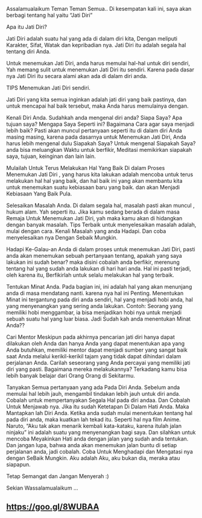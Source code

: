 Assalamualaikum Teman Teman Semua..
Di kesempatan kali ini, saya akan berbagi tentang hal yaitu “Jati Diri”


Apa itu Jati Diri?

Jati Diri adalah suatu hal yang ada di dalam diri kita, Dengan meliputi Karakter, Sifat, Watak dan kepribadian nya. Jati Diri itu adalah segala hal tentang diri Anda.

Untuk menemukan Jati Diri, anda harus memulai hal-hal untuk diri sendiri, Yah memang sulit untuk menemukan Jati Diri itu sendiri. Karena pada dasar nya Jati Diri itu secara alami akan ada di dalam diri anda.

TIPS Menemukan Jati Diri sendiri.

Jati Diri yang kita semua inginkan adalah jati diri yang baik pastinya, dan untuk mencapai hal baik tersebut, maka Anda harus memulainya dengan.

Kenali Diri Anda.
Sudahkah anda mengenal diri anda? Siapa Saya? Apa tujuan saya? Mengapa Saya Seperti ini? Bagaimana Cara agar saya menjadi lebih baik? 
Pasti akan muncul pertanyaan seperti itu di dalam diri Anda masing masing, karena pada dasarnya untuk Menemukan Jati Diri, Anda harus lebih mengenal dulu Siapakah Saya?
Untuk mengenal Siapakah Saya? anda bisa meluangkan Waktu untuk berfikir, Meditasi memikirkan siapakah saya, tujuan, keinginan dan lain lain.

Mulailah Untuk Terus Melakukan Hal Yang Baik
Di dalam Proses Menemukan Jati Diri , yang harus kita lakukan adalah mencoba untuk terus melakukan hal hal yang baik, dan hal baik ini yang akan membantu kita untuk menemukan suatu kebiasaan baru yang baik. dan akan Menjadi Kebiasaan Yang Baik Pula.

Selesaikan Masalah Anda.
Di dalam segala hal, masalah pasti akan muncul , hukum alam. Yah seperti itu. Jika kamu sedang berada di dalam masa Remaja Untuk Menemukan Jati Diri, yah maka kamu akan di hidangkan dengan banyak masalah. 
Tips Terbaik untuk menyelesaikan masalah adalah, mulai dengan cara. Kenali Masalah yang anda Hadapi. Dan coba menyelesaikan nya Dengan Sebaik Mungkin.

Hadapi Ke-Galau-an Anda
di dalam proses untuk menemukan Jati Diri, pasti anda akan menemukan sebuah pertanyaan tentang, apakah yang saya lakukan ini sudah benar?
maka disini cobalah anda berfikir, merenung tentang hal yang sudah anda lakukan di hari hari anda.
Hal ini pasti terjadi, oleh karena itu, Berfikirlah untuk selalu melakukan hal yang terbaik.

Tentukan Minat Anda.
Pada bagian ini, ini adalah hal yang akan menunjang anda di masa mendatang nanti. karena nya hal ini Penting. 
Menentukan Minat ini tergantung pada diri anda sendiri, hal yang menjadi hobi anda, hal yang menyenangkan yang sering anda lakukan.
Contoh:
Seorang yang memiliki hobi menggambar, ia bisa menjadikan hobi nya untuk menjadi sebuah suatu hal yang luar biasa.
Jadi Sudah kah anda menentukan Minat Anda??

Cari Mentor
Meskipun pada akhirnya pencarian jati diri hanya dapat dilakukan oleh Anda dan hanya Anda yang dapat menentukan apa yang Anda butuhkan, memiliki mentor dapat menjadi sumber yang sangat baik saat Anda melalui kerikil-kerikil tajam yang tidak dapat dihindari dalam perjalanan Anda. Carilah seseorang yang Anda percayai yang memiliki jati diri yang pasti. Bagaimana mereka melakukannya?
Terkadang kamu bisa lebih banyak belajar dari Orang Orang di Sekitarmu.

Tanyakan Semua pertanyaan yang ada Pada Diri Anda.
Sebelum anda memulai hal lebih jauh, mengambil tindakan lebih jauh untuk diri anda. Cobalah untuk mempertanyakan Segala Hal pada diri andaa. Dan Cobalah Untuk Menjawab nya.
Jika itu sudah Ketetapan Di Dalam Hati Anda. Maka Mantapkan lah Diri Anda.
Ketika anda sudah mulai menentukan tentang hal pada diri anda, maka kuatkan lah tekad itu.
Seperti hal nya film Anime. Naruto, “Aku tak akan menarik kembali kata-kataku, karena itulah jalan ninjaku” ini adalah suatu yang menyenangkan bagi saya. Dan silahkan untuk mencoba Meyakinkan Hati anda dengan jalan yang sudah anda tentukan.
Dan jangan lupa, bahwa anda akan menemukan jalan buntu di setiap perjalanan anda, jadi cobalah. Coba Untuk Menghadapi dan Mengatasi nya dengan SeBaik Mungkin.
Aku adalah Aku, aku bukan dia, meraka atau siapapun.

Tetap Semangat dan Jangan Menyerah :)

Sekian Wassalamualaikum …

## https://goo.gl/8WUBAA
